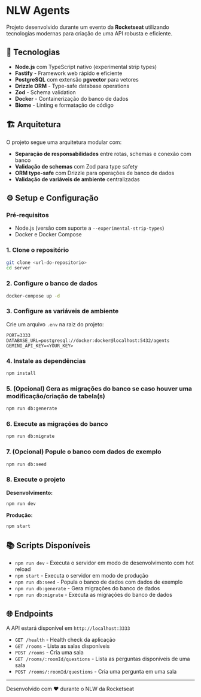 # NLW Agents

Projeto desenvolvido durante um evento da **Rocketseat** utilizando tecnologias modernas para criação de uma API robusta e eficiente.

## 🚀 Tecnologias

- **Node.js** com TypeScript nativo (experimental strip types)
- **Fastify** - Framework web rápido e eficiente
- **PostgreSQL** com extensão **pgvector** para vetores
- **Drizzle ORM** - Type-safe database operations
- **Zod** - Schema validation
- **Docker** - Containerização do banco de dados
- **Biome** - Linting e formatação de código

## 🏗️ Arquitetura

O projeto segue uma arquitetura modular com:

- **Separação de responsabilidades** entre rotas, schemas e conexão com banco
- **Validação de schemas** com Zod para type safety
- **ORM type-safe** com Drizzle para operações de banco de dados
- **Validação de variáveis de ambiente** centralizadas

## ⚙️ Setup e Configuração

### Pré-requisitos

- Node.js (versão com suporte a `--experimental-strip-types`)
- Docker e Docker Compose

### 1. Clone o repositório

```bash
git clone <url-do-repositorio>
cd server
```

### 2. Configure o banco de dados

```bash
docker-compose up -d
```

### 3. Configure as variáveis de ambiente

Crie um arquivo `.env` na raiz do projeto:

```env
PORT=3333
DATABASE_URL=postgresql://docker:docker@localhost:5432/agents
GEMINI_API_KEY=<YOUR_KEY>
```

### 4. Instale as dependências

```bash
npm install
```

### 5. (Opcional) Gera as migrações do banco se caso houver uma modificação/criação de tabela(s)

```bash
npm run db:generate
```

### 6. Execute as migrações do banco

```bash
npm run db:migrate
```

### 7. (Opcional) Popule o banco com dados de exemplo

```bash
npm run db:seed
```

### 8. Execute o projeto

**Desenvolvimento:**

```bash
npm run dev
```

**Produção:**

```bash
npm start
```

## 📚 Scripts Disponíveis

- `npm run dev` - Executa o servidor em modo de desenvolvimento com hot reload
- `npm start` - Executa o servidor em modo de produção
- `npm run db:seed` - Popula o banco de dados com dados de exemplo
- `npm run db:generate` - Gera migrações do banco de dados
- `npm run db:migrate` - Executa as migrações do banco de dados

## 🌐 Endpoints

A API estará disponível em `http://localhost:3333`

- `GET /health` - Health check da aplicação
- `GET /rooms` - Lista as salas disponíveis
- `POST /rooms` - Cria uma sala
- `GET /rooms/:roomId/questions` - Lista as perguntas disponíveis de uma sala
- `POST /rooms/:roomId/questions` - Cria uma pergunta em uma sala

---

Desenvolvido com ❤️ durante o NLW da Rocketseat
